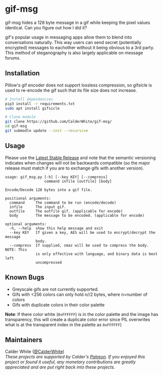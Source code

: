 # gif-msg

gif-msg hides a 128 byte message in a gif while keeping the pixel values identical.
Can you figure out how I did it?

gif's popular usage in messaging apps allow them to blend into conversations naturally.
This way users can send secret (potentially encrypted) messages to eachother without it
being obvious to a 3rd party. This method of steganography is also largely applicable on message forums.

## Installation

Pillow's gif encoder does not support lossless compression, so gifsicle is used
to re-encode the gif such that its file size does not increase.

```bash
# Install dependancies
pip3 install -r requirements.txt
sudo apt install gifsicle

# Clone module
git clone https://github.com/CalderWhite/gif-msg/
cd gif-msg
git submodle update --init --recursive
```

## Usage

Please use the [Latest Stable Release](https://github.com/CalderWhite/gif-msg/releases/latest) and note that the semantic versioning indicates when changes will not be backwards compatible (so the major release must match if you are to exchange gifs with another version).

```
usage: gif_msg.py [-h] [--key KEY] [--compress]
                  command infile [outfile] [body]

Encode/Decode 128 bytes into a gif file.

positional arguments:
  command     The command to be run (encode/decode)
  infile      The input gif.
  outfile     The outfile gif. (applicable for encode)
  body        The message to be encoded. (applicable for encode)

optional arguments:
  -h, --help  show this help message and exit
  --key KEY   If given a key, AES will be used to encrypt/decrypt the message
              body.
  --compress  If supplied, smaz will be used to compress the body. NOTE: This
              is only effective with language, and binary data is best left
              uncompressed

```

## Known Bugs

- Greyscale gifs are not currently supported.
- Gifs with <256 colors can only hold n//2 bytes, where n=number of colors
- Gifs with duplicate colors in their color palette

**Note**: If there color white (`0xFFFFFF`) is in the color palette and the image has transparency, this will create a duplicate color error since PIL overwrites what is at the transparent index in the palette as `0xFFFFFF`)

## Maintainers
Calder White ([@CalderWhite](https://github.com/CalderWhite))  
_These projects are supported by Calder's [Patreon](https://www.patreon.com/calderwhite). If you enjoyed this project or found it useful, any monetary contributions are greatly appreciated and are put right back into these projects._

